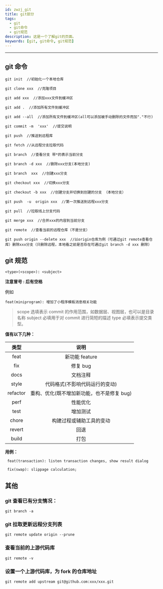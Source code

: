```yaml
---
id: zwzj_git
title: git部分
tags:
  - git
  - git命令
  - git规范
description: 这是一个了解git的页面。
keywords: [git, git命令, git规范]
---
```


---

## git 命令

```git
git init  //初始化一个本地仓库

git clone xxx  //克隆项目

git add xxx  //添加xxx文件到缓冲区

git add .  //添加所有文件到缓冲区

git add --all  //添加所有文件到缓冲区(all可以添加被手动删除的文件而加"."不行)

git commit -m  'xxx'  //提交说明

git push  //推送到远程库

git fetch //从远程分支拉取代码

git branch  //查看分支 带*的表示当前分支

git branch -d xxx  //删除xxx分支(本地分支)

git branch  xxx  //创建xxx分支

git checkout xxx  //切换xxx分支

git checkout -b xxx  //创建分支并切换到创建的分支 （本地分支）

git push  -u  origin xxx  //第一次推送到远程xxx分支

git pull  //拉取线上分支代码

git merge xxx  //合并xxx的内容到当前分支

git remote  //查看当前的远程仓库（不是分支）

git push origin --delete xxx  //以origin仓库为例（可通过git remote查看仓库）删除xxx分支（只删除远程，本地看之前是否存在可通过git branch -d xxx 删除）
```

## git 规范

```
<type>(<scope>): <subject>
```

**注意冒号 : 后有空格**

例如

```
feat(miniprogram): 增加了小程序模板消息相关功能
```

> scope 选填表示 commit 的作用范围，如数据层、视图层，也可以是目录名称 subject 必填用于对 commit 进行简短的描述 type 必填表示提交类型。

**值有以下几种：**

|   类型   |                    说明                    |
| :------: | :----------------------------------------: |
|   feat   |               新功能 feature               |
|   fix    |                  修复 bug                  |
|   docs   |                  文档注释                  |
|  style   |       代码格式(不影响代码运行的变动)       |
| refactor | 重构、优化(既不增加新功能，也不是修复 bug) |
|   perf   |                  性能优化                  |
|   test   |                  增加测试                  |
|  chore   |          构建过程或辅助工具的变动          |
|  revert  |                    回退                    |
|  build   |                    打包                    |

**用例：**

```
 feat(transaction): listen transaction changes, show result dialog

 fix(swap): slippage calculation;
```

## 其他

### git 查看已有分支情况：

```git
git branch -a
```

### git 拉取更新远程分支列表

```git
git remote update origin --prune
```

### 查看当前的上游代码库

```git
git remote -v
```

### 设置一个上游代码库，为 fork 的仓库地址

```git
git remote add upstream git@github.com:xxx/xxx.git
```
